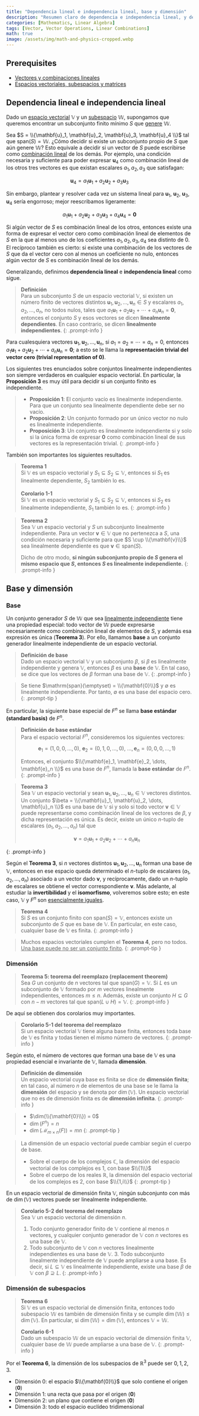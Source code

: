 ```yaml
---
title: "Dependencia lineal e independencia lineal, base y dimensión"
description: "Resumen claro de dependencia e independencia lineal, y de los conceptos de base y dimensión en espacios vectoriales; teoremas clave y criterios de decisión."
categories: [Mathematics, Linear Algebra]
tags: [Vector, Vector Operations, Linear Combinations]
math: true
image: /assets/img/math-and-physics-cropped.webp
---
```


## Prerequisites
- [Vectores y combinaciones lineales](/posts/vectors-and-linear-combinations/)
- [Espacios vectoriales, subespacios y matrices](/posts/vector-spaces-subspaces-and-matrices/)

## Dependencia lineal e independencia lineal

Dado un [espacio vectorial](/posts/vector-spaces-subspaces-and-matrices/#espacios-vectoriales) $\mathbb{V}$ y un [subespacio](/posts/vector-spaces-subspaces-and-matrices/#subespacios) $\mathbb{W}$, supongamos que queremos encontrar un subconjunto finito mínimo $S$ que [genere](/posts/vectors-and-linear-combinations/#combinación-lineal-cmathbfv--dmathbfw) $\mathbb{W}$.

Sea $S = \\{\mathbf{u}_1, \mathbf{u}_2, \mathbf{u}_3, \mathbf{u}_4 \\}$ tal que $\mathrm{span}(S) = \mathbb{W}$. ¿Cómo decidir si existe un subconjunto propio de $S$ que aún genere $\mathbb{W}$? Esto equivale a decidir si un vector de $S$ puede escribirse como [combinación lineal](/posts/vectors-and-linear-combinations/#combinación-lineal-de-vectores) de los demás. Por ejemplo, una condición necesaria y suficiente para poder expresar $\mathbf{u}_4$ como combinación lineal de los otros tres vectores es que existan escalares $a_1, a_2, a_3$ que satisfagan:

$$ \mathbf{u}_4 = a_1\mathbf{u}_1 + a_2\mathbf{u}_2 + a_3\mathbf{u}_3 $$

Sin embargo, plantear y resolver cada vez un sistema lineal para $\mathbf{u}_1$, $\mathbf{u}_2$, $\mathbf{u}_3$, $\mathbf{u}_4$ sería engorroso; mejor reescribamos ligeramente:

$$ a_1\mathbf{u}_1 + a_2\mathbf{u}_2 + a_3\mathbf{u}_3 + a_4\mathbf{u}_4 = \mathbf{0} $$

Si algún vector de $S$ es combinación lineal de los otros, entonces existe una forma de expresar el vector cero como combinación lineal de elementos de $S$ en la que al menos uno de los coeficientes $a_1, a_2, a_3, a_4$ sea distinto de $0$. El recíproco también es cierto: si existe una combinación de los vectores de $S$ que da el vector cero con al menos un coeficiente no nulo, entonces algún vector de $S$ es combinación lineal de los demás.

Generalizando, definimos **dependencia lineal** e **independencia lineal** como sigue.

> **Definición**  
> Para un subconjunto $S$ de un espacio vectorial $\mathbb{V}$, si existen un número finito de vectores distintos $\mathbf{u}_1, \mathbf{u}_2, \dots, \mathbf{u}_n \in S$ y escalares $a_1, a_2, \dots, a_n$, no todos nulos, tales que $a_1\mathbf{u}_1 + a_2\mathbf{u}_2 + \cdots + a_n\mathbf{u}_n = \mathbf{0}$, entonces el conjunto $S$ y esos vectores se dicen **linealmente dependientes**. En caso contrario, se dicen **linealmente independientes**.
{: .prompt-info }

Para cualesquiera vectores $\mathbf{u}_1, \mathbf{u}_2, \dots, \mathbf{u}_n$, si $a_1 = a_2 = \cdots = a_n = 0$, entonces $a_1\mathbf{u}_1 + a_2\mathbf{u}_2 + \cdots + a_n\mathbf{u}_n = \mathbf{0}$; a esto se le llama la **representación trivial del vector cero (trivial representation of $\mathbf{0}$)**.

Los siguientes tres enunciados sobre conjuntos linealmente independientes son siempre verdaderos en cualquier espacio vectorial. En particular, la **Proposición 3** es muy útil para decidir si un conjunto finito es independiente.

> - **Proposición 1**: El conjunto vacío es linealmente independiente. Para que un conjunto sea linealmente dependiente debe ser no vacío.
> - **Proposición 2**: Un conjunto formado por un único vector no nulo es linealmente independiente.
> - **Proposición 3**: Un conjunto es linealmente independiente si y solo si la única forma de expresar $\mathbf{0}$ como combinación lineal de sus vectores es la representación trivial.
{: .prompt-info }

También son importantes los siguientes resultados.

> **Teorema 1**  
> Si $\mathbb{V}$ es un espacio vectorial y $S_1 \subseteq S_2 \subseteq \mathbb{V}$, entonces si $S_1$ es linealmente dependiente, $S_2$ también lo es.
>
> **Corolario 1-1**  
> Si $\mathbb{V}$ es un espacio vectorial y $S_1 \subseteq S_2 \subseteq \mathbb{V}$, entonces si $S_2$ es linealmente independiente, $S_1$ también lo es.
{: .prompt-info }

> **Teorema 2**  
> Sea $\mathbb{V}$ un espacio vectorial y $S$ un subconjunto linealmente independiente. Para un vector $\mathbf{v} \in \mathbb{V}$ que no pertenezca a $S$, una condición necesaria y suficiente para que $S \cup \\{\mathbf{v}\\}$ sea linealmente dependiente es que $\mathbf{v} \in \mathrm{span}(S)$.
>
> Dicho de otro modo, **si ningún subconjunto propio de $S$ genera el mismo espacio que $S$, entonces $S$ es linealmente independiente.**
{: .prompt-info }

## Base y dimensión

### Base

Un conjunto generador $S$ de $\mathbb{W}$ que sea [linealmente independiente](#dependencia-lineal-e-independencia-lineal) tiene una propiedad especial: todo vector de $\mathbb{W}$ puede expresarse necesariamente como combinación lineal de elementos de $S$, y además esa expresión es única (**Teorema 3**). Por ello, llamamos **base** a un conjunto generador linealmente independiente de un espacio vectorial.

> **Definición de base**  
> Dado un espacio vectorial $\mathbb{V}$ y un subconjunto $\beta$, si $\beta$ es linealmente independiente y genera $\mathbb{V}$, entonces $\beta$ es una **base** de $\mathbb{V}$. En tal caso, se dice que los vectores de $\beta$ forman una base de $\mathbb{V}$.
{: .prompt-info }

> Se tiene $\mathrm{span}(\emptyset) = \\{\mathbf{0}\\}$ y $\emptyset$ es linealmente independiente. Por tanto, $\emptyset$ es una base del espacio cero.
{: .prompt-tip }

En particular, la siguiente base especial de $F^n$ se llama **base estándar (standard basis)** de $F^n$.

> **Definición de base estándar**  
> Para el espacio vectorial $F^n$, consideremos los siguientes vectores:
>
> $$ \mathbf{e}_1 = (1,0,0,\dots,0),\ \mathbf{e}_2 = (0,1,0,\dots,0),\ \dots, \mathbf{e}_n = (0,0,0,\dots,1) $$
>
> Entonces, el conjunto $\\{\mathbf{e}_1, \mathbf{e}_2, \dots, \mathbf{e}_n \\}$ es una base de $F^n$, llamada la **base estándar** de $F^n$.
{: .prompt-info }

> **Teorema 3**  
> Sea $\mathbb{V}$ un espacio vectorial y sean $\mathbf{u}_1, \mathbf{u}_2, \dots, \mathbf{u}_n \in \mathbb{V}$ vectores distintos. Un conjunto $\beta = \\{\mathbf{u}_1, \mathbf{u}_2, \dots, \mathbf{u}_n \\}$ es una base de $\mathbb{V}$ si y solo si todo vector $\mathbf{v} \in \mathbb{V}$ puede representarse como combinación lineal de los vectores de $\beta$, y dicha representación es única. Es decir, existe un único $n$-tuplo de escalares $(a_1, a_2, \dots, a_n)$ tal que
>
> $$ \mathbf{v} = a_1\mathbf{u}_1 + a_2\mathbf{u}_2 + \cdots + a_n\mathbf{u}_n $$
>
{: .prompt-info }

Según el **Teorema 3**, si $n$ vectores distintos $\mathbf{u}_1, \mathbf{u}_2, \dots, \mathbf{u}_n$ forman una base de $\mathbb{V}$, entonces en ese espacio queda determinado el $n$-tuplo de escalares $(a_1, a_2, \dots, a_n)$ asociado a un vector dado $\mathbf{v}$, y recíprocamente, dado un $n$-tuplo de escalares se obtiene el vector correspondiente $\mathbf{v}$. Más adelante, al estudiar la **invertibilidad** y el **isomorfismo**, volveremos sobre esto; en este caso, $\mathbb{V}$ y $F^n$ son <u>esencialmente iguales</u>.

> **Teorema 4**  
> Si $S$ es un conjunto finito con $\mathrm{span}(S) = \mathbb{V}$, entonces existe un subconjunto de $S$ que es base de $\mathbb{V}$. En particular, en este caso, cualquier base de $\mathbb{V}$ es finita.
{: .prompt-info }

> Muchos espacios vectoriales cumplen el **Teorema 4**, pero no todos. <u>Una base puede no ser un conjunto finito</u>.
{: .prompt-tip }

### Dimensión

> **Teorema 5: teorema del reemplazo (replacement theorem)**  
> Sea $G$ un conjunto de $n$ vectores tal que $\mathrm{span}(G) = \mathbb{V}$. Si $L$ es un subconjunto de $\mathbb{V}$ formado por $m$ vectores linealmente independientes, entonces $m \leq n$. Además, existe un conjunto $H \subseteq G$ con $n-m$ vectores tal que $\mathrm{span}(L \cup H) = \mathbb{V}$.
{: .prompt-info }

De aquí se obtienen dos corolarios muy importantes.

> **Corolario 5-1 del teorema del reemplazo**  
> Si un espacio vectorial $\mathbb{V}$ tiene alguna base finita, entonces toda base de $\mathbb{V}$ es finita y todas tienen el mismo número de vectores.
{: .prompt-info }

Según esto, el número de vectores que forman una base de $\mathbb{V}$ es una propiedad esencial e invariante de $\mathbb{V}$, llamada **dimensión**.

> **Definición de dimensión**  
> Un espacio vectorial cuya base es finita se dice de **dimensión finita**; en tal caso, al número $n$ de elementos de una base se le llama la **dimensión** del espacio y se denota por $\dim(\mathbb{V})$. Un espacio vectorial que no es de dimensión finita es de **dimensión infinita**.
{: .prompt-info }

> - $\dim(\\{\mathbf{0}\\}) = 0$
> - $\dim(F^n) = n$
> - $\dim(\mathcal{M}_{m \times n}(F)) = mn$
{: .prompt-tip }

> La dimensión de un espacio vectorial puede cambiar según el cuerpo de base.
> - Sobre el cuerpo de los complejos $\mathbb{C}$, la dimensión del espacio vectorial de los complejos es $1$, con base $\\{1\\}$
> - Sobre el cuerpo de los reales $\mathbb{R}$, la dimensión del espacio vectorial de los complejos es $2$, con base $\\{1,i\\}$
{: .prompt-tip }

En un espacio vectorial de dimensión finita $\mathbb{V}$, ningún subconjunto con más de $\dim(\mathbb{V})$ vectores puede ser linealmente independiente.

> **Corolario 5-2 del teorema del reemplazo**  
> Sea $\mathbb{V}$ un espacio vectorial de dimensión $n$.
> 1. Todo conjunto generador finito de $\mathbb{V}$ contiene al menos $n$ vectores, y cualquier conjunto generador de $\mathbb{V}$ con $n$ vectores es una base de $\mathbb{V}$.
> 2. Todo subconjunto de $\mathbb{V}$ con $n$ vectores linealmente independientes es una base de $\mathbb{V}$.
        3. Todo subconjunto linealmente independiente de $\mathbb{V}$ puede ampliarse a una base. Es decir, si $L \subseteq \mathbb{V}$ es linealmente independiente, existe una base $\beta$ de $\mathbb{V}$ con $\beta \supseteq L$.
{: .prompt-info }

### Dimensión de subespacios

> **Teorema 6**  
> Si $\mathbb{V}$ es un espacio vectorial de dimensión finita, entonces todo subespacio $\mathbb{W}$ es también de dimensión finita y se cumple $\dim(\mathbb{W}) \leq \dim(\mathbb{V})$. En particular, si $\dim(\mathbb{W}) = \dim(\mathbb{V})$, entonces $\mathbb{V} = \mathbb{W}$.
>
> **Corolario 6-1**  
> Dado un subespacio $\mathbb{W}$ de un espacio vectorial de dimensión finita $\mathbb{V}$, cualquier base de $\mathbb{W}$ puede ampliarse a una base de $\mathbb{V}$.
{: .prompt-info }

Por el **Teorema 6**, la dimensión de los subespacios de $\mathbb{R}^3$ puede ser $0,1,2,3$.
- Dimensión 0: el espacio $\\{\mathbf{0}\\}$ que solo contiene el origen ($\mathbf{0}$)
- Dimensión 1: una recta que pasa por el origen ($\mathbf{0}$)
- Dimensión 2: un plano que contiene el origen ($\mathbf{0}$)
- Dimensión 3: todo el espacio euclídeo tridimensional
